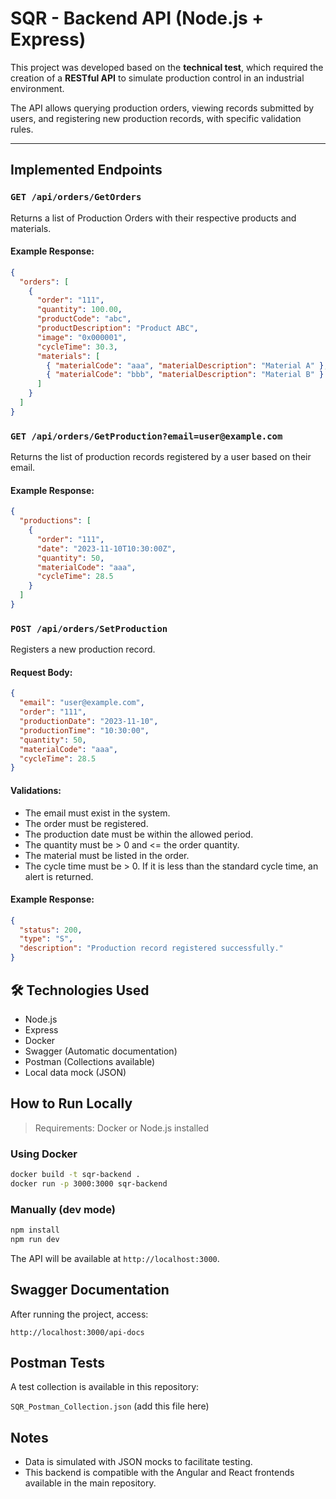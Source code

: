 # SQR - Backend API (Node.js + Express)

This project was developed based on the **technical test**, which required the creation of a **RESTful API** to simulate production control in an industrial environment.

The API allows querying production orders, viewing records submitted by users, and registering new production records, with specific validation rules.

---

## Implemented Endpoints

### `GET /api/orders/GetOrders`
Returns a list of Production Orders with their respective products and materials.

#### Example Response:
```json
{
  "orders": [
    {
      "order": "111",
      "quantity": 100.00,
      "productCode": "abc",
      "productDescription": "Product ABC",
      "image": "0x000001",
      "cycleTime": 30.3,
      "materials": [
        { "materialCode": "aaa", "materialDescription": "Material A" },
        { "materialCode": "bbb", "materialDescription": "Material B" }
      ]
    }
  ]
}
```

### `GET /api/orders/GetProduction?email=user@example.com`
Returns the list of production records registered by a user based on their email.

#### Example Response:
```json
{
  "productions": [
    {
      "order": "111",
      "date": "2023-11-10T10:30:00Z",
      "quantity": 50,
      "materialCode": "aaa",
      "cycleTime": 28.5
    }
  ]
}
```

### `POST /api/orders/SetProduction`
Registers a new production record.

#### Request Body:
```json
{
  "email": "user@example.com",
  "order": "111",
  "productionDate": "2023-11-10",
  "productionTime": "10:30:00",
  "quantity": 50,
  "materialCode": "aaa",
  "cycleTime": 28.5
}
```

#### Validations:
- The email must exist in the system.
- The order must be registered.
- The production date must be within the allowed period.
- The quantity must be > 0 and <= the order quantity.
- The material must be listed in the order.
- The cycle time must be > 0. If it is less than the standard cycle time, an alert is returned.

#### Example Response:
```json
{
  "status": 200,
  "type": "S",
  "description": "Production record registered successfully."
}
```

## 🛠️ Technologies Used
- Node.js
- Express
- Docker
- Swagger (Automatic documentation)
- Postman (Collections available)
- Local data mock (JSON)

## How to Run Locally
> Requirements: Docker or Node.js installed

### Using Docker
```bash
docker build -t sqr-backend .
docker run -p 3000:3000 sqr-backend
```

### Manually (dev mode)
```bash
npm install
npm run dev
```

The API will be available at `http://localhost:3000`.

## Swagger Documentation
After running the project, access:

`http://localhost:3000/api-docs`

## Postman Tests
A test collection is available in this repository:

`SQR_Postman_Collection.json` (add this file here)

## Notes
- Data is simulated with JSON mocks to facilitate testing.
- This backend is compatible with the Angular and React frontends available in the main repository.
